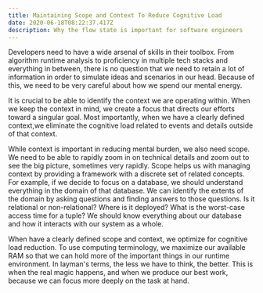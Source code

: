 ```yaml
---
title: Maintaining Scope and Context To Reduce Cognitive Load
date: 2020-06-18T08:22:37.417Z
description: Why the flow state is important for software engineers
---
```

Developers need to have a wide arsenal of skills in their toolbox. From algorithm runtime analysis to proficiency in multiple tech stacks and everything in between, there is no question that we need to retain a lot of information in order to simulate ideas and scenarios in our head. Because of this, we need to be very careful about how we spend our mental energy.

It is crucial to be able to identify the context we are operating within. When we keep the context in mind, we create a focus that directs our efforts toward a singular goal. Most importantly, when we have a clearly defined context,we eliminate the cognitive load related to events and details outside of that context. 

While context is important in reducing mental burden, we also need scope. We need to be able to rapidly zoom in on technical details and zoom out to see the big picture, sometimes very rapidly. Scope helps us with managing context by providing a framework with a discrete set of related concepts. For example, if we decide to focus on a database, we should understand everything in the domain of that database. We can identify the extents of the domain by asking questions and finding answers to those questions. Is it relational or non-relational? Where is it deployed? What is the worst-case access time for a tuple? We should know everything about our database and how it interacts with our system as a whole. 

When have a clearly defined scope and context, we optimize for cognitive load reduction. To use computing terminology, we maximize our available RAM so that we can hold more of the important things in our runtime environment. In layman's terms, the less we have to think, the better. This is when the real magic happens, and when we produce our best work, because we can focus more deeply on the task at hand.